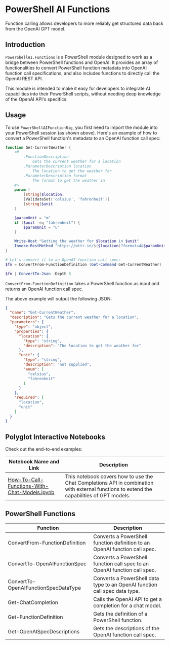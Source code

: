 # PowerShell AI Functions

Function calling allows developers to more reliably get structured data back from the OpenAI GPT model.

## Introduction

`PowerShellAI.Functions` is a PowerShell module designed to work as a bridge between PowerShell functions and OpenAI. It provides an array of functionalities to convert PowerShell function metadata into OpenAI function call specifications, and also includes functions to directly call the OpenAI REST API.

This module is intended to make it easy for developers to integrate AI capabilities into their PowerShell scripts, without needing deep knowledge of the OpenAI API's specifics.

## Usage

To use `PowerShellAIFunctionRig`, you first need to import the module into your PowerShell session (as shown above). Here's an example of how to convert a PowerShell function's metadata to an OpenAI function call spec:

```powershell
function Get-CurrentWeather {
    <#
        .FunctionDescription
            Gets the current weather for a location
        .ParameterDescription location
            The location to get the weather for
        .ParameterDescription format
            The format to get the weather in
    #>
    param (
        [string]$location,
        [ValidateSet('celsius', 'fahrenheit')]
        [string]$unit
    )

    $paramUnit = "m"
    if ($unit -eq "fahrenheit") {
        $paramUnit = "u"
    }

    Write-Host "Getting the weather for $location in $unit"
    Invoke-RestMethod "https://wttr.in/$($location)?format=4&$paramUnit"
}

# Let's convert it to an OpenAI function call spec:
$fn = ConvertFrom-FunctionDefinition (Get-Command Get-CurrentWeather)

$fn | ConvertTo-Json -Depth 5
```

`ConvertFrom-FunctionDefinition` takes a PowerShell function  as input and returns an OpenAI function call spec. 

The above example will output the following JSON:

```json
{
  "name": "Get-CurrentWeather",
  "description": "Gets the current weather for a location",
  "parameters": {
    "type": "object",
    "properties": {
      "location": {
        "type": "string",
        "description": "The location to get the weather for"
      },
      "unit": {
        "type": "string",
        "description": "not supplied",
        "enum": [
          "celsius",
          "fahrenheit"
        ]
      }
    },
    "required": [
      "location",
      "unit"
    ]
  }
}
```

## Polyglot Interactive Notebooks

Check out the end-to-end examples: 

| Notebook Name and Link | Description |
| --- | --- |
| [How-To-Call-Functions-With-Chat-Models.ipynb](Notebooks/How-To-Call-Functions-With-Chat-Models.ipynb)| This notebook covers how to use the Chat Completions API in combination with external functions to extend the capabilities of GPT models. |


## PowerShell Functions

| Function | Description |
| --- | --- |
| ConvertFrom-FunctionDefinition | Converts a PowerShell function definition to an OpenAI function call spec. |
| ConvertTo-OpenAIFunctionSpec | Converts a PowerShell function call spec to an OpenAI function call spec. |
| ConvertTo-OpenAIFunctionSpecDataType | Converts a PowerShell data type to an OpenAI function call spec data type. |
| Get-ChatCompletion | Calls the OpenAI API to get a completion for a chat model. |
| Get-FunctionDefinition | Gets the definition of a PowerShell function. |
| Get-OpenAISpecDescriptions | Gets the descriptions of the OpenAI function call spec. |